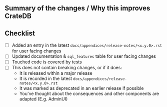 ## Summary of the changes / Why this improves CrateDB


## Checklist

 - [ ] Added an entry in the latest `docs/appendices/release-notes/<x.y.0>.rst` for user facing changes
 - [ ] Updated documentation & `sql_features` table for user facing changes
 - [ ] Touched code is covered by tests
 - [ ] This does not contain breaking changes, or if it does:
    - It is released within a major release
    - It is recorded in the latest `docs/appendices/release-notes/<x.y.0>.rst`
    - It was marked as deprecated in an earlier release if possible
    - You've thought about the consequences and other components are adapted
      (E.g. AdminUI)
